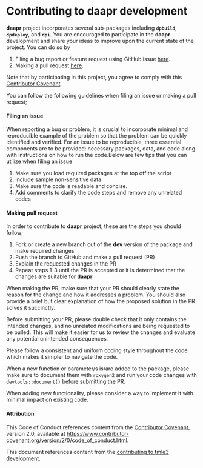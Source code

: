 # Contributing to __daapr__ development

__daapr__ project incorporates several sub-packages including  __`dpbuild`__,  __`dpdeploy`__, and __`dpi`__. You are encouraged to participate in the __daapr__ development and share your ideas to improve upon the current state of the project. You can do so by

1. Filing a bug report or feature request using GitHub issue [here](https://github.com/amashadihossein/daapr/issues).
2. Making a pull request [here](https://github.com/amashadihossein/daapr/pulls).

Note that by participating in this project, you agree to comply with this [Contributor Covenant](https://www.contributor-covenant.org/version/2/0/code_of_conduct.html).

You can follow the following guidelines when filing an issue or making a pull request;

#### Filing an issue
When reporting a bug or problem, it is crucial to incorporate minimal and reproducible example of the problem so that the problem can be quickly identified and verified. For an issue to be reproducible, three essential components are to be provided: necessary packages, data, and code along with instructions on how to run the code.Below are few tips that you can utilize when filing an issue

1. Make sure you load required packages at the top off the script
2. Include sample non-sensitive data
3. Make sure the code is readable and concise.
4. Add comments to clarify the code steps and remove any unrelated codes

#### Making pull request

In order to contribute to __daapr__ project, these are the steps you should follow;

1. Fork or create a new branch out of the **dev** version of the package and make required changes
2. Push the branch to GitHub and make a pull request (PR)
3. Explain the requested changes in the PR
4. Repeat steps 1-3 until the PR is accepted or it is determined that the changes are suitable for __daapr__

When making the PR, make sure that your PR should clearly state the reason for the change and how it addresses
a problem. You should also provide a brief but clear explanation of how the proposed solution in the PR solves it succinctly.

Before submitting your PR, please double check that it only contains the intended changes, and no unrelated modifications are being requested to be pulled. This will make it easier for us to review the changes and evaluate any potential unintended consequences.

Please follow a consistent and uniform coding style throughout the code which makes it simpler to navigate the code.

When a new function or parameter/s is/are added to the package, please make sure to document them with `roxygen2` and run your code changes with `devtools::document()` before submitting the PR.

When adding new functionality, please consider a way to implement it with minimal impact on existing code.

#### Attribution
This Code of Conduct references content from the [Contributor Covenant](https://www.contributor-covenant.org/version/2/0/code_of_conduct.html),
version 2.0,
available at <https://www.contributor-covenant.org/version/2/0/code_of_conduct.html>.

This document references content from the [contributing to tmle3 development](https://www.contributor-covenant.org/version/2/0/code_of_conduct.html).
